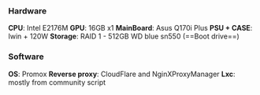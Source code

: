 ### Hardware
**CPU**: Intel E2176M
**GPU**: 16GB x1
**MainBoard**: Asus Q170i Plus
**PSU + CASE**: Iwin + 120W
**Storage**: RAID 1 - 512GB WD blue sn550 (==Boot drive==)

### Software
**OS**: Promox
**Reverse proxy**: CloudFlare and NginXProxyManager
**Lxc**: mostly from community script